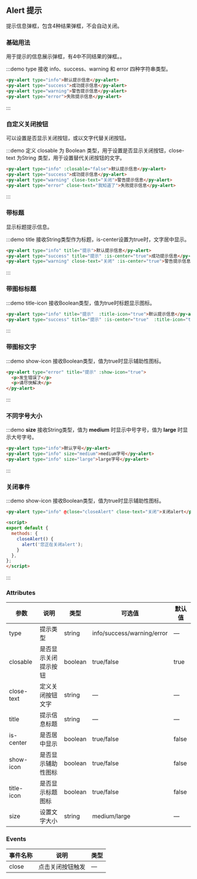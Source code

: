 <style>
  .py-alert{
    margin-bottom: 10px;
  }
</style>

## Alert 提示

提示信息弹框，包含4种结果弹框，不会自动关闭。

### 基础用法

用于提示的信息展示弹框，有4中不同结果的弹框。。

:::demo type 接收 info、success、warning 和 error 四种字符串类型。

```html
<py-alert type="info">默认提示信息</py-alert>
<py-alert type="success">成功提示信息</py-alert>
<py-alert type="warning">警告提示信息</py-alert>
<py-alert type="error">失败提示信息</py-alert>
```

:::

### 自定义关闭按钮

可以设置是否显示关闭按钮，或以文字代替关闭按钮。

:::demo 定义 closable 为 Boolean 类型，用于设置是否显示关闭按钮，close-text 为String 类型，用于设置替代关闭按钮的文字。

```html
<py-alert type="info" :closable="false">默认提示信息</py-alert>
<py-alert type="success">成功提示信息</py-alert>
<py-alert type="warning" close-text="关闭">警告提示信息</py-alert>
<py-alert type="error" close-text="我知道了">失败提示信息</py-alert>
```

:::

### 带标题

显示标题提示信息。

:::demo title 接收String类型作为标题，is-center设置为true时，文字居中显示。

```html
<py-alert type="info" title="提示">默认提示信息</py-alert>
<py-alert type="success" title="提示" :is-center="true">成功提示信息</py-alert>
<py-alert type="warning" close-text="关闭" :is-center="true">警告提示信息</py-alert>
```

:::

### 带图标标题

:::demo title-icon 接收Boolean类型，值为true时标题显示图标。

```html
<py-alert type="info" title="提示"  :title-icon="true">默认提示信息</py-alert>
<py-alert type="success" title="提示" :is-center="true"  :title-icon="true">成功提示信息</py-alert>
```

:::

### 带图标文字

:::demo show-icon 接收Boolean类型，值为true时显示辅助性图标。

```html
<py-alert type="error" title="提示" :show-icon="true">
  <p>发生错误了</p>
  <p>请尽快解决</p>
</py-alert>
```

:::

### 不同字号大小

:::demo **size** 接收String类型，值为 **medium** 时显示中号字号，值为 **large** 时显示大号字号。

```html
<py-alert type="info">默认字号</py-alert>
<py-alert type="info" size="medium">medium字号</py-alert>
<py-alert type="info" size="large">large字号</py-alert>
```

:::

### 关闭事件

:::demo show-icon 接收Boolean类型，值为true时显示辅助性图标。

```html
<py-alert type="info" @close="closeAlert" close-text="关闭">关闭alert</py-alert>

<script>
export default {
  methods: {
    closeAlert() {
      alert('您正在关闭alert');
    }
  },
};
</script>
```

:::

### Attributes

| 参数        | 说明                                       | 类型           | 可选值 | 默认值 |
| ---------- | ------------------------------------------ | --------------| ------ | ------ |
| type       | 提示类型                                    | string        | info/success/warning/error | —      |
| closable   | 是否显示关闭提示按钮                         | boolean       | true/false      | true      |
| close-text | 定义关闭按钮文字                             | string       | —      | —  |
| title      | 提示信息标题                                | string        | —      | —  |
| is-center  | 是否居中显示                                | boolean        | true/false      | false  |
| show-icon  | 是否显示辅助性图标                           | boolean        | true/false      | false  |
| title-icon | 是否显示标题图标                             | boolean        | true/false      | false  |
| size       | 设置文字大小                                | string        | medium/large      | —  |

### Events

| 事件名称    | 说明                                       | 类型          |
| ---------- | ------------------------------------------ | --------------|
| close      | 点击关闭按钮触发                             | —        |